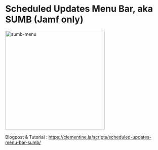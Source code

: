 # Scheduled Updates Menu Bar, aka SUMB (Jamf only)
<img width="314" alt="sumb-menu" src="https://github.com/jeremybessard/sumb/assets/53154185/0dc2c98d-4c1a-4c28-90ae-c32bae170060">

Blogpost & Tutorial :
https://clementine.la/scripts/scheduled-updates-menu-bar-sumb/
